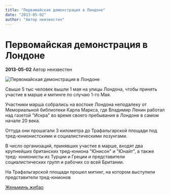 ```yaml
---
title: "Первомайская демонстрация в Лондоне"
date: "2013-05-02"
author: "Автор неизвестен"
---
```


# Первомайская демонстрация в Лондоне

**2013-05-02** Автор неизвестен

![Первомайская демонстрация в Лондоне](http://russian.people.com.cn/mediafile/201305/02/F201305020927349231201762.jpg)

Свыше 5 тыс человек вышли 1 мая на улицы Лондона, чтобы принять участие в марше и митинге по случаю 1-го Мая.

Участники марша собрались на востоке Лондона неподалеку от Мемориальной библиотеки Карла Маркса, где Владимир Ленин работал над газетой "Искра" во время своего пребывания в Лондоне в самом начале 20 века.

Оттуда они прошагали 3 километра до Трафальгарской площади под тред-юнионистскими и социалистическими лозунгами.

В число организаций, принявших участие в марше, входят два крупнейших британских тред-юниона "Юнисон" и "Юнайт", а также тред- юнионисты из Турции и Греции и представители социалистических групп и рабочих со всей Британии.

На Трафальгарской площади прошел митинг, на котором выступили представители тред-юнионов

[Женьминь жибао](http://russian.people.com.cn/31520/8229607.html)